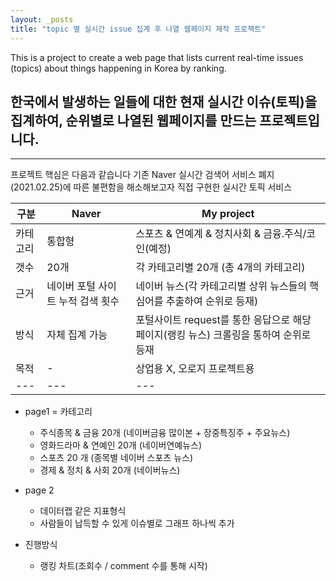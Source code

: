 ```yaml
---
layout: _posts
title: "topic 별 실시간 issue 집계 후 나열 웹페이지 제작 프로젝트"
---
```


This is a project to create a web page that lists current real-time issues (topics) about things happening in Korea by ranking.

## 한국에서 발생하는 일들에 대한 현재 실시간 이슈(토픽)을 집계하여, 순위별로 나열된 웹페이지를 만드는 프로젝트입니다.
---
프로젝트 핵심은 다음과 같습니다 
기존 Naver 실시간 검색어 서비스 폐지(2021.02.25)에 따른 불편함을 해소해보고자 직접 구현한 실시간 토픽 서비스

|구분|Naver|My project|
|---|---|---|
|카테고리|통합형|스포츠 & 연예계 & 정치사회 & 금융.주식/코인(예정)|
|갯수|20개|각 카테고리별 20개 (총 4개의 카테고리)|
|근거|네이버 포털 사이트 누적 검색 횟수|네이버 뉴스(각 카테고리별 상위 뉴스들의 핵심어를 추출하여 순위로 등재)|
|방식|자체 집계 가능|포털사이트 request를 통한 응답으로 해당 페이지(랭킹 뉴스) 크롤링을 통하여 순위로 등재|
|목적|-|상업용 X, 오로지 프로젝트용|
|---|---|---|

+ page1 = 카테고리
	+ 주식종목 & 금융 20개 (네이버금융 많이본 + 장중특징주 + 주요뉴스)
	+ 영화드라마 & 연예인 20개 (네이버연예뉴스)
	+ 스포츠 20 개 (종목별 네이버 스포츠 뉴스)
	+ 경제 & 정치 & 사회 20개 (네이버뉴스)

+ page 2
  + 데이터랩 같은 지표형식
  + 사람들이 납득할 수 있게 이슈별로 그래프 하나씩 추가
 
+ 진행방식
  + 랭킹 차트(조회수 / comment 수를 통해 시작)
